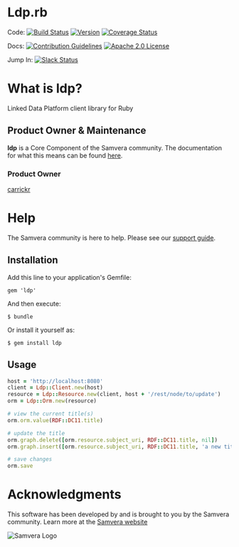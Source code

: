 # Ldp.rb

Code:
[![Build Status](https://travis-ci.org/samvera/ldp.png?branch=master)](https://travis-ci.org/samvera/ldp)
[![Version](https://badge.fury.io/rb/ldp.png)](http://badge.fury.io/rb/ldp)
[![Coverage Status](https://coveralls.io/repos/github/samvera/ldp/badge.svg?branch=master)](https://coveralls.io/github/samvera/ldp?branch=master)

Docs:
[![Contribution Guidelines](http://img.shields.io/badge/CONTRIBUTING-Guidelines-blue.svg)](./CONTRIBUTING.md)
[![Apache 2.0 License](http://img.shields.io/badge/APACHE2-license-blue.svg)](./LICENSE.txt)

Jump In: [![Slack Status](http://slack.samvera.org/badge.svg)](http://slack.samvera.org/)

# What is ldp?

Linked Data Platform client library for Ruby

## Product Owner & Maintenance

**ldp** is a Core Component of the Samvera community. The documentation for
what this means can be found
[here](http://samvera.github.io/core_components.html#requirements-for-a-core-component).

### Product Owner

[carrickr](https://github.com/carrickr)

# Help

The Samvera community is here to help. Please see our [support guide](./SUPPORT.md).

## Installation

Add this line to your application's Gemfile:

    gem 'ldp'

And then execute:

    $ bundle

Or install it yourself as:

    $ gem install ldp

## Usage

```ruby
host = 'http://localhost:8080'
client = Ldp::Client.new(host)
resource = Ldp::Resource.new(client, host + '/rest/node/to/update')
orm = Ldp::Orm.new(resource)

# view the current title(s)
orm.orm.value(RDF::DC11.title)

# update the title
orm.graph.delete([orm.resource.subject_uri, RDF::DC11.title, nil])
orm.graph.insert([orm.resource.subject_uri, RDF::DC11.title, 'a new title'])

# save changes
orm.save
```
# Acknowledgments
This software has been developed by and is brought to you by the Samvera community.  Learn more at the
[Samvera website](http://samvera.org)

![Samvera Logo](https://wiki.duraspace.org/download/thumbnails/87459292/samvera-fall-font2-200w.png?version=1&modificationDate=1498550535816&api=v2)
